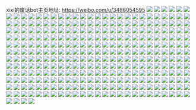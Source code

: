 xixi的废话bot主页地址: https://weibo.com/u/3486054595 
![](https://wx4.sinaimg.cn/mw2000/cfc8f8c3ly1h95rrz7757j21ty2dd1ky.jpg) 
![](https://wx4.sinaimg.cn/mw2000/cfc8f8c3ly1h95rs2id7mj22c0340b2c.jpg) 
![](https://wx4.sinaimg.cn/mw2000/cfc8f8c3ly1h95rs60c84j21r42c5qv7.jpg) 
![](https://wx4.sinaimg.cn/mw2000/cfc8f8c3ly1h95rs7tyj3j21py2alkjm.jpg) 
![](https://wx4.sinaimg.cn/mw2000/cfc8f8c3ly1h95rs9wrktj22c0340hdt.jpg) 
![](https://wx4.sinaimg.cn/mw2000/cfc8f8c3ly1h95rsc7rzlj229j30p1kz.jpg) 
![](https://wx4.sinaimg.cn/mw2000/cfc8f8c3ly1h3bmpvhfrkj21ym2ppe82.jpg) 
![](https://wx4.sinaimg.cn/mw2000/cfc8f8c3ly1h3bmpygmubj220k2oqqv6.jpg) 
![](https://wx4.sinaimg.cn/mw2000/cfc8f8c3ly1h3bmpsvfufj21t92ezb2a.jpg) 
![](https://wx4.sinaimg.cn/mw2000/cfc8f8c3ly1h3bmpznegvj21xy2l9u0x.jpg) 
![](https://wx4.sinaimg.cn/mw2000/cfc8f8c3ly1h2uczrzz03j21x52k7b29.jpg) 
![](https://wx4.sinaimg.cn/mw2000/cfc8f8c3ly1h2uczshrptj21sg2dshdt.jpg) 
![](https://wx4.sinaimg.cn/mw2000/cfc8f8c3ly1h2uczt4f5rj21uc2ggb29.jpg) 
![](https://wx4.sinaimg.cn/mw2000/cfc8f8c3ly1h2ucztw6v0j21ly259qv5.jpg) 
![](https://wx4.sinaimg.cn/mw2000/cfc8f8c3ly1h2uczuehy2j21mn2661gk.jpg) 
![](https://wx4.sinaimg.cn/mw2000/cfc8f8c3ly1h2uczuxopkj212q1fnqqb.jpg) 
![](https://wx4.sinaimg.cn/mw2000/cfc8f8c3ly1h2uczva04fj212m1c7haf.jpg) 
![](https://wx4.sinaimg.cn/mw2000/cfc8f8c3ly1h21izav4uwj21mo268npd.jpg) 
![](https://wx4.sinaimg.cn/mw2000/cfc8f8c3ly1h21j178gd7j21xj2kqe82.jpg) 
![](https://wx4.sinaimg.cn/mw2000/cfc8f8c3ly1h21izbdp08j21ha1z21gj.jpg) 
![](https://wx4.sinaimg.cn/mw2000/cfc8f8c3ly1h21izch81dj21ql1qlqv5.jpg) 
![](https://wx4.sinaimg.cn/mw2000/cfc8f8c3ly1h21izbydpbj21vr2icb29.jpg) 
![](https://wx4.sinaimg.cn/mw2000/cfc8f8c3ly1h0nf4hc8daj214y1im4qp.jpg) 
![](https://wx4.sinaimg.cn/mw2000/cfc8f8c3ly1h0nf4gpk6lj21y92lpx6p.jpg) 
![](https://wx4.sinaimg.cn/mw2000/cfc8f8c3ly1h0nf4iv3igj22c033zkjo.jpg) 
![](https://wx4.sinaimg.cn/mw2000/cfc8f8c3ly1h0nf4g190oj221g2px4qr.jpg) 
![](https://wx4.sinaimg.cn/mw2000/cfc8f8c3ly1h0nf4d1fotj21m817s1kx.jpg) 
![](https://wx4.sinaimg.cn/mw2000/cfc8f8c3ly1h0nf4ki9s2j22c033znpf.jpg) 
![](https://wx4.sinaimg.cn/mw2000/cfc8f8c3ly1h0nf4mqo9lj21iu29a7qd.jpg) 
![](https://wx4.sinaimg.cn/mw2000/cfc8f8c3ly1h0nf4chye2j21xs2l17wi.jpg) 
![](https://wx4.sinaimg.cn/mw2000/cfc8f8c3ly1h05uplc62sj20u011gdnh.jpg) 
![](https://wx4.sinaimg.cn/mw2000/cfc8f8c3ly1h05upmknjnj20u00u0qag.jpg) 
![](https://wx4.sinaimg.cn/mw2000/cfc8f8c3ly1h05uplojt3j20u01400xo.jpg) 
![](https://wx4.sinaimg.cn/mw2000/cfc8f8c3ly1h05upnayfhj20u013kdrc.jpg) 
![](https://wx4.sinaimg.cn/mw2000/cfc8f8c3ly1h05upoy153j20u012pn60.jpg) 
![](https://wx4.sinaimg.cn/mw2000/cfc8f8c3ly1h05upntyz8j20u0140tel.jpg) 
![](https://wx4.sinaimg.cn/mw2000/cfc8f8c3ly1h05upo9gomj20u0140zqm.jpg) 
![](https://wx4.sinaimg.cn/mw2000/cfc8f8c3ly1h05upomne3j20u0140qf1.jpg) 
![](https://wx4.sinaimg.cn/mw2000/cfc8f8c3ly1h05upkyfljj20u011otiq.jpg) 
![](https://wx4.sinaimg.cn/mw2000/cfc8f8c3ly1h01oryqik9j20u0140wl4.jpg) 
![](https://wx4.sinaimg.cn/mw2000/cfc8f8c3ly1h01oryemjmj20u013gn34.jpg) 
![](https://wx4.sinaimg.cn/mw2000/cfc8f8c3ly1h01orx6rldj20u00u0whz.jpg) 
![](https://wx4.sinaimg.cn/mw2000/cfc8f8c3ly1h01oruz6jnj20u012pdoo.jpg) 
![](https://wx4.sinaimg.cn/mw2000/cfc8f8c3ly1h01orvi1spj20u010z7ay.jpg) 
![](https://wx4.sinaimg.cn/mw2000/cfc8f8c3ly1h01orxlxpmj20u0140dnx.jpg) 
![](https://wx4.sinaimg.cn/mw2000/cfc8f8c3ly1h01orz1cslj20u00zidme.jpg) 
![](https://wx4.sinaimg.cn/mw2000/cfc8f8c3ly1h01orxyi0aj20u013eq9d.jpg) 
![](https://wx4.sinaimg.cn/mw2000/cfc8f8c3ly1gzyfl8fbkqj20u014010r.jpg) 
![](https://wx4.sinaimg.cn/mw2000/cfc8f8c3ly1gzyfl956uvj20u010w43h.jpg) 
![](https://wx4.sinaimg.cn/mw2000/cfc8f8c3ly1gzyfl84hi5j20u00u0wj7.jpg) 
![](https://wx4.sinaimg.cn/mw2000/cfc8f8c3ly1gzyfl8md35j20u00u0gqx.jpg) 
![](https://wx4.sinaimg.cn/mw2000/cfc8f8c3ly1gzyfl7pj01j20u00uitfh.jpg) 
![](https://wx4.sinaimg.cn/mw2000/cfc8f8c3ly1gzyfl9tr5pj20u00u078b.jpg) 
![](https://wx4.sinaimg.cn/mw2000/cfc8f8c3ly1gzyfl9da4xj20u00u0dix.jpg) 
![](https://wx4.sinaimg.cn/mw2000/cfc8f8c3ly1gzyfl7y70yj20u0140tfe.jpg) 
![](https://wx4.sinaimg.cn/mw2000/cfc8f8c3ly1gkhlbth8paj20u00wyn6n.jpg) 
![](https://wx4.sinaimg.cn/mw2000/cfc8f8c3ly1gkhlbuhjapj21ma1ma4qp.jpg) 
![](https://wx4.sinaimg.cn/mw2000/cfc8f8c3ly1gkhlbtx96jj21400tzanh.jpg) 
![](https://wx4.sinaimg.cn/mw2000/cfc8f8c3ly1gkhlbvhrn0j23322bab2a.jpg) 
![](https://wx4.sinaimg.cn/mw2000/cfc8f8c3ly1gkhlc26mmhj22bb2bb4qp.jpg) 
![](https://wx4.sinaimg.cn/mw2000/cfc8f8c3ly1gkhlbx67eej22c02c0x6r.jpg) 
![](https://wx4.sinaimg.cn/mw2000/cfc8f8c3ly1gkhlc08ccmj21o01o0kjl.jpg) 
![](https://wx4.sinaimg.cn/mw2000/cfc8f8c3ly1gkhlbt70vjj20rs27l45q.jpg) 
![](https://wx4.sinaimg.cn/mw2000/cfc8f8c3ly1gkhlbz45i8j22uu255hdw.jpg) 
![](https://wx4.sinaimg.cn/mw2000/cfc8f8c3ly1gk79qxtvmaj22ds1sg7wi.jpg) 
![](https://wx4.sinaimg.cn/mw2000/cfc8f8c3ly1gk79n00iwkj216m1jhqpd.jpg) 
![](https://wx4.sinaimg.cn/mw2000/cfc8f8c3ly1gk79n9i311j21o0280b29.jpg) 
![](https://wx4.sinaimg.cn/mw2000/cfc8f8c3ly1gk79nd5dgkj20rs1b77l8.jpg) 
![](https://wx4.sinaimg.cn/mw2000/cfc8f8c3ly1gk79prucr3j23402c0hdv.jpg) 
![](https://wx4.sinaimg.cn/mw2000/cfc8f8c3ly1gk79nkamqaj20rs1jxnda.jpg) 
![](https://wx4.sinaimg.cn/mw2000/cfc8f8c3ly1gk79noqbyyj20rs1iywp8.jpg) 
![](https://wx4.sinaimg.cn/mw2000/cfc8f8c3ly1gk79oubcm0j22b22b2kjl.jpg) 
![](https://wx4.sinaimg.cn/mw2000/cfc8f8c3ly1gk79p148e0j20rs1zch4j.jpg) 
![](https://wx4.sinaimg.cn/mw2000/cfc8f8c3ly1gk4pzt88e0j20rs1qitqs.jpg) 
![](https://wx4.sinaimg.cn/mw2000/cfc8f8c3ly1gk4pzu3xqgj22dr1nuken.jpg) 
![](https://wx4.sinaimg.cn/mw2000/cfc8f8c3ly1gk4pzvq9uwj226o1sge81.jpg) 
![](https://wx4.sinaimg.cn/mw2000/cfc8f8c3ly1gk4pzs5ersj22ds1sgb29.jpg) 
![](https://wx4.sinaimg.cn/mw2000/cfc8f8c3ly1gk4q0nal4cj216o1kwwtt.jpg) 
![](https://wx4.sinaimg.cn/mw2000/cfc8f8c3ly1gk4q0ab5osj20mi0u0k6q.jpg) 
![](https://wx4.sinaimg.cn/mw2000/cfc8f8c3ly1gjywihwk2fj20u00u1dm4.jpg) 
![](https://wx4.sinaimg.cn/mw2000/cfc8f8c3ly1gjywii6n0aj20u014079r.jpg) 
![](https://wx4.sinaimg.cn/mw2000/cfc8f8c3ly1gjywiigb5sj20u0140jxh.jpg) 
![](https://wx4.sinaimg.cn/mw2000/cfc8f8c3ly1gjywiip46aj20u0140tku.jpg) 
![](https://wx4.sinaimg.cn/mw2000/cfc8f8c3ly1gjywihl5qzj20u01szqcs.jpg) 
![](https://wx4.sinaimg.cn/mw2000/cfc8f8c3ly1gjywij0oi5j20u014049c.jpg) 
![](https://wx4.sinaimg.cn/mw2000/cfc8f8c3ly1gjywjudqfsj20kj0pgtd0.jpg) 
![](https://wx4.sinaimg.cn/mw2000/cfc8f8c3ly1gjywij9y5rj20u00u0k1q.jpg) 
![](https://wx4.sinaimg.cn/mw2000/cfc8f8c3ly1gjywijwz5xj20u0140qb4.jpg) 
![](https://wx4.sinaimg.cn/mw2000/cfc8f8c3ly1gj3aaab08jj22c02c01kz.jpg) 
![](https://wx4.sinaimg.cn/mw2000/cfc8f8c3ly1gj3aa8oiiqj22c02c0b2a.jpg) 
![](https://wx4.sinaimg.cn/mw2000/cfc8f8c3ly1ghqkjbc123j22bb2bb1kx.jpg) 
![](https://wx4.sinaimg.cn/mw2000/cfc8f8c3ly1ghqkjdi6kkj22c02l8kjm.jpg) 
![](https://wx4.sinaimg.cn/mw2000/cfc8f8c3ly1ghqkjbxgq6j20xk0xkahq.jpg) 
![](https://wx4.sinaimg.cn/mw2000/cfc8f8c3ly1ghqkjexugpj21e01e04e0.jpg) 
![](https://wx4.sinaimg.cn/mw2000/cfc8f8c3ly1ghqkjgbzhwj22ds1sfhdt.jpg) 
![](https://wx4.sinaimg.cn/mw2000/cfc8f8c3ly1ghqkjhw3esj22bb2bbb29.jpg) 
![](https://wx4.sinaimg.cn/mw2000/cfc8f8c3ly1ghqkjh6krnj22bb2bbkjl.jpg) 
![](https://wx4.sinaimg.cn/mw2000/cfc8f8c3ly1ghqkjcaadpj2140140jyw.jpg) 
![](https://wx4.sinaimg.cn/mw2000/cfc8f8c3ly1ghqkjii2fuj23402c04nw.jpg) 
![](https://wx4.sinaimg.cn/mw2000/cfc8f8c3ly1ghoxfn5pnjj21wj1wjnjk.jpg) 
![](https://wx4.sinaimg.cn/mw2000/cfc8f8c3ly1ghoxfnotngj229u29u1kx.jpg) 
![](https://wx4.sinaimg.cn/mw2000/cfc8f8c3ly1ghoxfo5y00j2219219awu.jpg) 
![](https://wx4.sinaimg.cn/mw2000/cfc8f8c3ly1ghoxfola9ij226z26zb1h.jpg) 
![](https://wx4.sinaimg.cn/mw2000/cfc8f8c3ly1ghoxfmqjwnj22c02c04qp.jpg) 
![](https://wx4.sinaimg.cn/mw2000/cfc8f8c3ly1ghoxfpb3gxj22c02c04qp.jpg) 
![](https://wx4.sinaimg.cn/mw2000/cfc8f8c3ly1ghoxfpzwiij22c02c07wh.jpg) 
![](https://wx4.sinaimg.cn/mw2000/cfc8f8c3ly1ghoxfqo1cpj22692691kx.jpg) 
![](https://wx4.sinaimg.cn/mw2000/cfc8f8c3ly1ghoxfr36p6j21we1wewyl.jpg) 
![](https://wx4.sinaimg.cn/mw2000/cfc8f8c3ly1gh37s1ba3gj20u0140te1.jpg) 
![](https://wx4.sinaimg.cn/mw2000/cfc8f8c3ly1gh37s1pq3cj20u014046a.jpg) 
![](https://wx4.sinaimg.cn/mw2000/cfc8f8c3ly1gh1xywkysnj21c01c0x6p.jpg) 
![](https://wx4.sinaimg.cn/mw2000/cfc8f8c3ly1gh1xz02ps1j21c01c0qv5.jpg) 
![](https://wx4.sinaimg.cn/mw2000/cfc8f8c3ly1gh1xz8fjn0j21c01c0x6p.jpg) 
![](https://wx4.sinaimg.cn/mw2000/cfc8f8c3ly1gh1xzgr2x0j21c01c0npd.jpg) 
![](https://wx4.sinaimg.cn/mw2000/cfc8f8c3ly1ggw2ttd4dvj22o02o0kjq.jpg) 
![](https://wx4.sinaimg.cn/mw2000/cfc8f8c3ly1ggw2tyz049j22o02o0x6t.jpg) 
![](https://wx4.sinaimg.cn/mw2000/cfc8f8c3ly1ggt3d1bwe7j21z41hcb2a.jpg) 
![](https://wx4.sinaimg.cn/mw2000/cfc8f8c3ly1ggt3d03083j21z41hcb2a.jpg) 
![](https://wx4.sinaimg.cn/mw2000/cfc8f8c3ly1ggt3d1xtfsj21o01o07i4.jpg) 
![](https://wx4.sinaimg.cn/mw2000/cfc8f8c3ly1ggt3d2blawj21o01o0qfr.jpg) 
![](https://wx4.sinaimg.cn/mw2000/cfc8f8c3ly1ggqz2xejvej20u03c0e81.jpg) 
![](https://wx4.sinaimg.cn/mw2000/cfc8f8c3ly1ggqz2n5w4rj20u03c0e81.jpg) 
![](https://wx4.sinaimg.cn/mw2000/cfc8f8c3ly1ggqz2qddgyj20u03c0hdt.jpg) 
![](https://wx4.sinaimg.cn/mw2000/cfc8f8c3ly1ggqz2tr35nj20u03c0hdt.jpg) 
![](https://wx4.sinaimg.cn/mw2000/cfc8f8c3ly1ggqp8amfkcj21901o0u0x.jpg) 
![](https://wx4.sinaimg.cn/mw2000/cfc8f8c3ly1ggqp8beoc4j215m1hv7kx.jpg) 
![](https://wx4.sinaimg.cn/mw2000/cfc8f8c3ly1ggodrgg53fj22c02c0b2b.jpg) 
![](https://wx4.sinaimg.cn/mw2000/cfc8f8c3ly1ggodrab2i0j21rl1rl1ab.jpg) 
![](https://wx4.sinaimg.cn/mw2000/cfc8f8c3ly1ggodrbe3l0j21rl1rl48p.jpg) 
![](https://wx4.sinaimg.cn/mw2000/cfc8f8c3ly1ggodqygtbgj21901o0hdu.jpg) 
![](https://wx4.sinaimg.cn/mw2000/cfc8f8c3ly1ggodqvi2s4j21901o04qq.jpg) 
![](https://wx4.sinaimg.cn/mw2000/cfc8f8c3ly1ggodr1u086j21901o0e82.jpg) 
![](https://wx4.sinaimg.cn/mw2000/cfc8f8c3ly1ggodr9ci6xj21hc1z4b2a.jpg) 
![](https://wx4.sinaimg.cn/mw2000/cfc8f8c3ly1ggodr5numdj21hc1z4hdu.jpg) 
![](https://wx4.sinaimg.cn/mw2000/cfc8f8c3ly1ggodqsy41hj21o0190kjm.jpg) 
![](https://wx4.sinaimg.cn/mw2000/cfc8f8c3ly1ggnz417yoxj21hc1z4x1c.jpg) 
![](https://wx4.sinaimg.cn/mw2000/cfc8f8c3ly1ggnz42upwvj21hc1z4e36.jpg) 
![](https://wx4.sinaimg.cn/mw2000/cfc8f8c3ly1ggheyxpnf4j22o02o0e86.jpg) 
![](https://wx4.sinaimg.cn/mw2000/cfc8f8c3ly1ggheyuelrej22o02o0kjn.jpg) 
![](https://wx4.sinaimg.cn/mw2000/cfc8f8c3ly1gghez1ote0j22o02o0kjn.jpg) 
![](https://wx4.sinaimg.cn/mw2000/cfc8f8c3ly1ggh44wi9kvj21o01o0hdt.jpg) 
![](https://wx4.sinaimg.cn/mw2000/cfc8f8c3ly1ggh44y3jjuj20no0vk4br.jpg) 
![](https://wx4.sinaimg.cn/mw2000/cfc8f8c3ly1ggh451vicej22k22k27wk.jpg) 
![](https://wx4.sinaimg.cn/mw2000/cfc8f8c3ly1ggh44xh42ej20jx0k1e0h.jpg) 
![](https://wx4.sinaimg.cn/mw2000/cfc8f8c3ly1gg9ij1iav2j22o02o0b2f.jpg) 
![](https://wx4.sinaimg.cn/mw2000/cfc8f8c3ly1gg8dlm04e3j22o02o0qvc.jpg) 
![](https://wx4.sinaimg.cn/mw2000/cfc8f8c3ly1gg8dn2g596j22o02o01l3.jpg) 
![](https://wx4.sinaimg.cn/mw2000/cfc8f8c3ly1gg8dlh84zgj22o02o0e87.jpg) 
![](https://wx4.sinaimg.cn/mw2000/cfc8f8c3ly1gg8dld0btpj20hs0hsgoi.jpg) 
![](https://wx4.sinaimg.cn/mw2000/cfc8f8c3ly1gg76w1ubd4j20hs0hsdhx.jpg) 
![](https://wx4.sinaimg.cn/mw2000/cfc8f8c3ly1gg76vp6lyrj22o02o0kjq.jpg) 
![](https://wx4.sinaimg.cn/mw2000/cfc8f8c3ly1gg76wacbmcj20u00u0dmu.jpg) 
![](https://wx4.sinaimg.cn/mw2000/cfc8f8c3ly1gg76w0upezj22o02o0u12.jpg) 
![](https://wx4.sinaimg.cn/mw2000/cfc8f8c3ly1gg76w3qlpzj22o02o0hdw.jpg) 
![](https://wx4.sinaimg.cn/mw2000/cfc8f8c3ly1gg76w74ritj22o02o0qva.jpg) 
![](https://wx4.sinaimg.cn/mw2000/cfc8f8c3ly1gfiox8zixwj21o01o01ky.jpg) 
![](https://wx4.sinaimg.cn/mw2000/cfc8f8c3ly1gfiox9hyvtj20u00u0tbg.jpg) 
![](https://wx4.sinaimg.cn/mw2000/cfc8f8c3ly1gfioxbekxtj21md1o01kx.jpg) 
![](https://wx4.sinaimg.cn/mw2000/cfc8f8c3ly1gfioxhv4brj21mt1o0u0y.jpg) 
![](https://wx4.sinaimg.cn/mw2000/cfc8f8c3ly1gfhryjkca4j20jz0frmy1.jpg) 
![](https://wx4.sinaimg.cn/mw2000/cfc8f8c3ly1gfhrym45aej22e22e24qr.jpg) 
![](https://wx4.sinaimg.cn/mw2000/cfc8f8c3ly1gfhryn9hm8j21rl1rl7wh.jpg) 
![](https://wx4.sinaimg.cn/mw2000/cfc8f8c3ly1gfhryq7od7j22gs2gs1l0.jpg) 
![](https://wx4.sinaimg.cn/mw2000/cfc8f8c3ly1gfhryt894jj22o02o04qu.jpg) 
![](https://wx4.sinaimg.cn/mw2000/cfc8f8c3ly1gfhryvpddgj21o01o0qv6.jpg) 
![](https://wx4.sinaimg.cn/mw2000/cfc8f8c3ly1gfatx2j2q4j20u00u0e2e.jpg) 
![](https://wx4.sinaimg.cn/mw2000/cfc8f8c3ly1gfatx42esfj20u00u07ld.jpg) 
![](https://wx4.sinaimg.cn/mw2000/cfc8f8c3ly1gfatx4dua3j20jz0fsjsb.jpg) 
![](https://wx4.sinaimg.cn/mw2000/cfc8f8c3ly1gfatx5sizkj22o02o0npg.jpg) 
![](https://wx4.sinaimg.cn/mw2000/cfc8f8c3ly1gfatx7iqeqj22du2dunpe.jpg) 
![](https://wx4.sinaimg.cn/mw2000/cfc8f8c3ly1gfatxa17n4j22o02o0e85.jpg) 
![](https://wx4.sinaimg.cn/mw2000/cfc8f8c3ly1gfatxcncmtj22o02o01l1.jpg) 
![](https://wx4.sinaimg.cn/mw2000/cfc8f8c3ly1gfatxdvbnsj218w0u07wh.jpg) 
![](https://wx4.sinaimg.cn/mw2000/cfc8f8c3ly1gfaty34g1zj218w0u0qcc.jpg) 
![](https://wx4.sinaimg.cn/mw2000/cfc8f8c3ly1geti6x3il1j22o02o04qt.jpg) 
![](https://wx4.sinaimg.cn/mw2000/cfc8f8c3ly1geti7mru3hj20u00u0ado.jpg) 
![](https://wx4.sinaimg.cn/mw2000/cfc8f8c3ly1geti6zk3cgj218w0u0gxn.jpg) 
![](https://wx4.sinaimg.cn/mw2000/cfc8f8c3ly1geti717g6kj22o02o0npg.jpg) 
![](https://wx4.sinaimg.cn/mw2000/cfc8f8c3ly1geti71w37rj218w0u0qcc.jpg) 
![](https://wx4.sinaimg.cn/mw2000/cfc8f8c3ly1geti7x7f6ej20u00u0n1h.jpg) 
![](https://wx4.sinaimg.cn/mw2000/cfc8f8c3ly1ge1rcl9i8sj22hg2hhe83.jpg) 
![](https://wx4.sinaimg.cn/mw2000/cfc8f8c3ly1ge1rcna3exj22ee2ee4qr.jpg) 
![](https://wx4.sinaimg.cn/mw2000/cfc8f8c3ly1gdizam9sy7j22o02o0qv7.jpg) 
![](https://wx4.sinaimg.cn/mw2000/cfc8f8c3ly1gdizaq7tvtj22o02o07wk.jpg) 
![](https://wx4.sinaimg.cn/mw2000/cfc8f8c3ly1gdizavt9g4j22o02o0kjq.jpg) 
![](https://wx4.sinaimg.cn/mw2000/cfc8f8c3ly1gdizb195j4j22o02o0npg.jpg) 
![](https://wx4.sinaimg.cn/mw2000/cfc8f8c3ly1gdizb5rnenj22o02o0npg.jpg) 
![](https://wx4.sinaimg.cn/mw2000/cfc8f8c3ly1gdizba0yabj22o02o01l1.jpg) 
![](https://wx4.sinaimg.cn/mw2000/cfc8f8c3ly1gdizbdesbfj22o02o01l0.jpg) 
![](https://wx4.sinaimg.cn/mw2000/cfc8f8c3ly1gdizbhhegjj22o02o01l0.jpg) 
![](https://wx4.sinaimg.cn/mw2000/cfc8f8c3ly1gdizbm7d9oj22o02o0b2c.jpg) 
![](https://wx4.sinaimg.cn/mw2000/cfc8f8c3ly1gdih1omaixj22c02c0b2b.jpg) 
![](https://wx4.sinaimg.cn/mw2000/cfc8f8c3ly1gdih1ptdlqj213e1401kx.jpg) 
![](https://wx4.sinaimg.cn/mw2000/cfc8f8c3ly1gdih1l6ytwj22c02c0qv8.jpg) 
![](https://wx4.sinaimg.cn/mw2000/cfc8f8c3ly1gdih1n5wc3j22c0340npg.jpg) 
![](https://wx4.sinaimg.cn/mw2000/cfc8f8c3ly1gdih1p8lqkj21rl1rlgzy.jpg) 
![](https://wx4.sinaimg.cn/mw2000/cfc8f8c3ly1gdih1qnt1dj20u00u015j.jpg) 
![](https://wx4.sinaimg.cn/mw2000/cfc8f8c3ly1gd4uro5t9wj23402c01l3.jpg) 
![](https://wx4.sinaimg.cn/mw2000/cfc8f8c3ly1gd4urqwk84j22c0340hdy.jpg) 
![](https://wx4.sinaimg.cn/mw2000/cfc8f8c3ly1gd4ursw5mbj22c0340kjo.jpg) 
![](https://wx4.sinaimg.cn/mw2000/cfc8f8c3ly1gd4urvf50kj23402c0u11.jpg) 
![](https://wx4.sinaimg.cn/mw2000/cfc8f8c3ly1gd4urxf2voj23402c0u0y.jpg) 
![](https://wx4.sinaimg.cn/mw2000/cfc8f8c3ly1gd4urkevqyj22c02c07wk.jpg) 
![](https://wx4.sinaimg.cn/mw2000/cfc8f8c3ly1gd0rsq9x7uj21hc1hce83.jpg) 
![](https://wx4.sinaimg.cn/mw2000/cfc8f8c3ly1gd0rsuw4ccj21hc1hchdv.jpg) 
![](https://wx4.sinaimg.cn/mw2000/cfc8f8c3ly1gd0rss9uowj21hc1hckjo.jpg) 
![](https://wx4.sinaimg.cn/mw2000/cfc8f8c3ly1gd0rsx74yuj21hc1hckjn.jpg) 
![](https://wx4.sinaimg.cn/mw2000/cfc8f8c3ly1gd0rstgvhhj21hs1hcb29.jpg) 
![](https://wx4.sinaimg.cn/mw2000/cfc8f8c3ly1gd0rsz0q59j21hc1hcx6q.jpg) 
![](https://wx4.sinaimg.cn/mw2000/cfc8f8c3ly1gczo28zeh0j20u00u0x01.jpg) 
![](https://wx4.sinaimg.cn/mw2000/cfc8f8c3ly1gczo2a91dcj21hc1hc4qq.jpg) 
![](https://wx4.sinaimg.cn/mw2000/cfc8f8c3ly1gcmuzmvgtgj22gx2gyx6s.jpg) 
![](https://wx4.sinaimg.cn/mw2000/cfc8f8c3ly1gcmuzngsgbj209q09qwet.jpg) 
![](https://wx4.sinaimg.cn/mw2000/cfc8f8c3ly1gcma01r1o8j22o02o0qv9.jpg) 
![](https://wx4.sinaimg.cn/mw2000/cfc8f8c3ly1gcma06vmfqj22o02o0hdy.jpg) 
![](https://wx4.sinaimg.cn/mw2000/cfc8f8c3ly1gcma092jjzj22o02o01l1.jpg) 
![](https://wx4.sinaimg.cn/mw2000/cfc8f8c3ly1gcma045z30j22o02o0hdx.jpg) 
![](https://wx4.sinaimg.cn/mw2000/cfc8f8c3ly1gcdji8evkuj21rl1rlqnf.jpg) 
![](https://wx4.sinaimg.cn/mw2000/cfc8f8c3ly1gcdji955pqj21rl1rl7pd.jpg) 
![](https://wx4.sinaimg.cn/mw2000/cfc8f8c3ly1gcdjibcgmmj21c01c0npd.jpg) 
![](https://wx4.sinaimg.cn/mw2000/cfc8f8c3ly1gcdjicc2dej21rl1rl1el.jpg) 
![](https://wx4.sinaimg.cn/mw2000/cfc8f8c3ly1gcdjig1flrj21zx1zxkjp.jpg) 
![](https://wx4.sinaimg.cn/mw2000/cfc8f8c3ly1gcdjidysaaj21401407wi.jpg) 
![](https://wx4.sinaimg.cn/mw2000/cfc8f8c3ly1gccu4lxd5kj2140140e81.jpg) 
![](https://wx4.sinaimg.cn/mw2000/cfc8f8c3ly1gc0ta88fhnj22o02o0kjp.jpg) 
![](https://wx4.sinaimg.cn/mw2000/cfc8f8c3ly1gc0tab9qbvj22o02o0b2d.jpg) 
![](https://wx4.sinaimg.cn/mw2000/cfc8f8c3ly1gby2xzqq8nj20u00u0k9w.jpg) 
![](https://wx4.sinaimg.cn/mw2000/cfc8f8c3ly1gbtkul9063j22o02o0b2e.jpg) 
![](https://wx4.sinaimg.cn/mw2000/cfc8f8c3ly1gbtkuohwqaj22o02o0x6u.jpg) 
![](https://wx4.sinaimg.cn/mw2000/cfc8f8c3ly1gbtkum796mj2140140e81.jpg) 
![](https://wx4.sinaimg.cn/mw2000/cfc8f8c3ly1gbtkuqw424j22o02o0u11.jpg) 
![](https://wx4.sinaimg.cn/mw2000/cfc8f8c3ly1gbny7w0o7fj21401407wh.jpg) 
![](https://wx4.sinaimg.cn/mw2000/cfc8f8c3ly1gbny7y9ir4j22o02o0nph.jpg) 
![](https://wx4.sinaimg.cn/mw2000/cfc8f8c3ly1gbny820tc3j220b20bb29.jpg) 
![](https://wx4.sinaimg.cn/mw2000/cfc8f8c3ly1gbny7zitufj22ey2eynpd.jpg) 
![](https://wx4.sinaimg.cn/mw2000/cfc8f8c3ly1gbny8061a1j21e11e1arh.jpg) 
![](https://wx4.sinaimg.cn/mw2000/cfc8f8c3ly1gbny8135l4j20u03r0x5g.jpg) 
![](https://wx4.sinaimg.cn/mw2000/cfc8f8c3ly1gbkprtgvytj22o02o0nph.jpg) 
![](https://wx4.sinaimg.cn/mw2000/cfc8f8c3ly1gbdhn969sbj21hc1hcb2d.jpg) 
![](https://wx4.sinaimg.cn/mw2000/cfc8f8c3ly1gbdhn3qty2j22pg1hcnph.jpg) 
![](https://wx4.sinaimg.cn/mw2000/cfc8f8c3ly1gbdhn5nuupj21hc1hchdw.jpg) 
![](https://wx4.sinaimg.cn/mw2000/cfc8f8c3ly1gbdhn772c4j21hc1hcx6q.jpg) 
![](https://wx4.sinaimg.cn/mw2000/cfc8f8c3ly1gb98epq7bxj22o02o0qv9.jpg) 
![](https://wx4.sinaimg.cn/mw2000/cfc8f8c3ly1gb7evx0w1sj2140140tv9.jpg) 
![](https://wx4.sinaimg.cn/mw2000/cfc8f8c3ly1gb7evxi2rqj21401404qp.jpg) 
![](https://wx4.sinaimg.cn/mw2000/cfc8f8c3ly1gb2y445bv6j21rl1rlkit.jpg) 
![](https://wx4.sinaimg.cn/mw2000/cfc8f8c3ly1gb10rr7iwzj22o02o0u12.jpg) 
![](https://wx4.sinaimg.cn/mw2000/cfc8f8c3ly1gb10ruey8jj22o02o0kjp.jpg) 
![](https://wx4.sinaimg.cn/mw2000/cfc8f8c3ly1gazonk9culj21rl1rlhdt.jpg) 
![](https://wx4.sinaimg.cn/mw2000/cfc8f8c3ly1gazonl2x5oj21rl1rlkjl.jpg) 
![](https://wx4.sinaimg.cn/mw2000/cfc8f8c3ly1gazonndu8kj22o02o0u13.jpg) 
![](https://wx4.sinaimg.cn/mw2000/cfc8f8c3ly1gazonqivqyj22o02o07wn.jpg) 
![](https://wx4.sinaimg.cn/mw2000/cfc8f8c3ly1gazet2sg6ej22o02o0b2e.jpg) 
![](https://wx4.sinaimg.cn/mw2000/cfc8f8c3ly1gazet4jvgwj22o02o0kjm.jpg) 
![](https://wx4.sinaimg.cn/mw2000/cfc8f8c3ly1gaxg9au9kyj21900u0gno.jpg) 
![](https://wx4.sinaimg.cn/mw2000/cfc8f8c3ly1gaxg9baah1j21900u041x.jpg) 
![](https://wx4.sinaimg.cn/mw2000/cfc8f8c3ly1gaxg9blm8rj21900u0wie.jpg) 
![](https://wx4.sinaimg.cn/mw2000/cfc8f8c3ly1gaxg9bvrgmj218w0u0q6j.jpg) 
![](https://wx4.sinaimg.cn/mw2000/cfc8f8c3ly1gaxg9cdrdqj21uo18gar4.jpg) 
![](https://wx4.sinaimg.cn/mw2000/cfc8f8c3ly1gaxg9e4hbqj21uo18ge3v.jpg) 
![](https://wx4.sinaimg.cn/mw2000/cfc8f8c3ly1gaxg9f6b9kj21uo18g7oo.jpg) 
![](https://wx4.sinaimg.cn/mw2000/cfc8f8c3ly1gaxg9fp5whj21uo18gang.jpg) 
![](https://wx4.sinaimg.cn/mw2000/cfc8f8c3ly1gaxg9em3pij21u518g7jd.jpg) 
![](https://wx4.sinaimg.cn/mw2000/cfc8f8c3ly1gau6fpdlmlj20u02i07wh.jpg) 
![](https://wx4.sinaimg.cn/mw2000/cfc8f8c3ly1gatkifurszj21z41z44qt.jpg) 
![](https://wx4.sinaimg.cn/mw2000/cfc8f8c3ly1gat229607cj20u05u0u0y.jpg) 
![](https://wx4.sinaimg.cn/mw2000/cfc8f8c3ly1gasonpbitmj21hc2yoe83.jpg) 
![](https://wx4.sinaimg.cn/mw2000/cfc8f8c3ly1gasonwo798j21hc1hc1l0.jpg) 
![](https://wx4.sinaimg.cn/mw2000/cfc8f8c3ly1gasontjittj21hc1hchdw.jpg) 
![](https://wx4.sinaimg.cn/mw2000/cfc8f8c3ly1gasonnwx1mj21hc1hcu0y.jpg) 
![](https://wx4.sinaimg.cn/mw2000/cfc8f8c3ly1gasonr6v18j21hc1hcnpg.jpg) 
![](https://wx4.sinaimg.cn/mw2000/cfc8f8c3ly1gasonv3be1j21hc1hcx6s.jpg) 
![](https://wx4.sinaimg.cn/mw2000/cfc8f8c3ly1gaskg360omj21z41hcdum.jpg) 
![](https://wx4.sinaimg.cn/mw2000/cfc8f8c3ly1gaskg2myosj21jk15o7wh.jpg) 
![](https://wx4.sinaimg.cn/mw2000/cfc8f8c3ly1gag22ngchgj21hc4gb4qt.jpg) 
![](https://wx4.sinaimg.cn/mw2000/cfc8f8c3ly1gag22rajd8j21hc1hce83.jpg) 
![](https://wx4.sinaimg.cn/mw2000/cfc8f8c3ly1gag23qwdf0j21hc1hckjo.jpg) 
![](https://wx4.sinaimg.cn/mw2000/cfc8f8c3ly1gag23v5hxwj21hc1hc7wk.jpg) 
![](https://wx4.sinaimg.cn/mw2000/cfc8f8c3ly1gag243l07aj21hc1hc1l0.jpg) 
![](https://wx4.sinaimg.cn/mw2000/cfc8f8c3ly1gag23yyqa1j21hc1hcu0z.jpg) 
![](https://wx4.sinaimg.cn/mw2000/cfc8f8c3ly1ga734q5knnj22o02o01l3.jpg) 
![](https://wx4.sinaimg.cn/mw2000/cfc8f8c3ly1ga734mah8xj21hc1hckjo.jpg) 
![](https://wx4.sinaimg.cn/mw2000/cfc8f8c3ly1ga734nj556j22o02o0qv6.jpg) 
![](https://wx4.sinaimg.cn/mw2000/cfc8f8c3ly1ga734snyxgj22o02o0e86.jpg) 
![](https://wx4.sinaimg.cn/mw2000/cfc8f8c3ly1ga5qburncuj21ip1hckjn.jpg) 
![](https://wx4.sinaimg.cn/mw2000/cfc8f8c3ly1ga5qbpwc8dj21hc1hcqv8.jpg) 
![](https://wx4.sinaimg.cn/mw2000/cfc8f8c3ly1ga5qbhq60qj21hc1hcx6s.jpg) 
![](https://wx4.sinaimg.cn/mw2000/cfc8f8c3ly1ga5qbo7l4uj21hc1hcnpf.jpg) 
![](https://wx4.sinaimg.cn/mw2000/cfc8f8c3ly1ga5qbt3omuj21hc1hchdw.jpg) 
![](https://wx4.sinaimg.cn/mw2000/cfc8f8c3ly1ga5qbrh9s3j21hc1hcx6r.jpg) 
![](https://wx4.sinaimg.cn/mw2000/cfc8f8c3ly1ga5qbmv0guj21hc1hcnpg.jpg) 
![](https://wx4.sinaimg.cn/mw2000/cfc8f8c3ly1ga5qbjt8ncj21hc1hckjn.jpg) 
![](https://wx4.sinaimg.cn/mw2000/cfc8f8c3ly1ga5qblcfqrj21hc1hcqv7.jpg) 
![](https://wx4.sinaimg.cn/mw2000/cfc8f8c3ly1g9847lwatmj22o02o0npj.jpg) 
![](https://wx4.sinaimg.cn/mw2000/cfc8f8c3ly1g908bb3vbsj22o02o0he0.jpg) 
![](https://wx4.sinaimg.cn/mw2000/cfc8f8c3ly1g908azb20mj22o02o0kjq.jpg) 
![](https://wx4.sinaimg.cn/mw2000/cfc8f8c3ly1g908b2bobej22o02o0u11.jpg) 
![](https://wx4.sinaimg.cn/mw2000/cfc8f8c3ly1g908b6av76j22o02o01l3.jpg) 
![](https://wx4.sinaimg.cn/mw2000/cfc8f8c3ly1g908awjoz4j21rl1rl7wh.jpg) 
![](https://wx4.sinaimg.cn/mw2000/cfc8f8c3ly1g908avb5i4j22o02o07wn.jpg) 
![](https://wx4.sinaimg.cn/mw2000/cfc8f8c3ly1g8xwx8n7adj22o02o04qr.jpg) 
![](https://wx4.sinaimg.cn/mw2000/cfc8f8c3ly1g8isz0s8qjj22o02o01l5.jpg) 
![](https://wx4.sinaimg.cn/mw2000/cfc8f8c3ly1g8isz3izayj22o02o0b2h.jpg) 
![](https://wx4.sinaimg.cn/mw2000/cfc8f8c3ly1g8it22jvc8j22o02o0x6w.jpg) 
![](https://wx4.sinaimg.cn/mw2000/cfc8f8c3ly1g6q1nnttp4j22o02o0npg.jpg) 
![](https://wx4.sinaimg.cn/mw2000/cfc8f8c3ly1g6q1nzrqo1j22o02o0npl.jpg) 
![](https://wx4.sinaimg.cn/mw2000/cfc8f8c3ly1g6q1o3uuw0j22o02o0u10.jpg) 
![](https://wx4.sinaimg.cn/mw2000/cfc8f8c3ly1g6q1o6az5vj22o02o0e85.jpg) 
![](https://wx4.sinaimg.cn/mw2000/cfc8f8c3ly1g6q1o8jzfbj22o02o0b2d.jpg) 
![](https://wx4.sinaimg.cn/mw2000/cfc8f8c3ly1g6q1oalnjnj22o02o04qt.jpg) 
